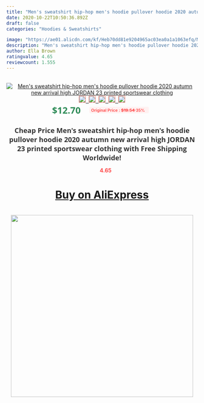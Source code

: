 ```yaml
---
title: "Men's sweatshirt hip-hop men's hoodie pullover hoodie 2020 autumn new arrival high JORDAN 23 printed sportswear clothing"
date: 2020-10-22T10:50:36.892Z
draft: false
categories: "Hoodies & Sweatshirts"

image: "https://ae01.alicdn.com/kf/Heb70dd81e9204965ac03ea0a1a1063efq/Men-s-sweatshirt-hip-hop-men-s-hoodie-pullover-hoodie-2020-autumn-new-arrival-high-JORDAN.jpg"
description: "Men's sweatshirt hip-hop men's hoodie pullover hoodie 2020 autumn new arrival high JORDAN 23 printed sportswear clothing"
author: Ella Brown
ratingvalue: 4.65
reviewcount: 1.555
---
```

<br>
<div style="text-align: center;">
<a href="https://s.click.aliexpress.com/e/_9R04Wh" target="_blank" rel="nofollow noopener noreferrer"><img alt="Men's sweatshirt hip-hop men's hoodie pullover hoodie 2020 autumn new arrival high JORDAN 23 printed sportswear clothing" class="magnifier-image" src="https://ae01.alicdn.com/kf/Heb70dd81e9204965ac03ea0a1a1063efq/Men-s-sweatshirt-hip-hop-men-s-hoodie-pullover-hoodie-2020-autumn-new-arrival-high-JORDAN.jpg_640x640.jpg">
<br>
<img style="border:1px solid salmon" src="https://ae01.alicdn.com/kf/Heb70dd81e9204965ac03ea0a1a1063efq/Men-s-sweatshirt-hip-hop-men-s-hoodie-pullover-hoodie-2020-autumn-new-arrival-high-JORDAN.jpg_120x120.jpg">&nbsp;&nbsp;<img style="border:1px solid salmon" src="https://ae01.alicdn.com/kf/Ha503db6c165640699a9348a929b94be5D/Men-s-sweatshirt-hip-hop-men-s-hoodie-pullover-hoodie-2020-autumn-new-arrival-high-JORDAN.jpg_120x120.jpg">&nbsp;&nbsp;<img style="border:1px solid salmon" src="https://ae01.alicdn.com/kf/H8671f91c5a784fb98872554ce381ea19c/Men-s-sweatshirt-hip-hop-men-s-hoodie-pullover-hoodie-2020-autumn-new-arrival-high-JORDAN.jpg_120x120.jpg">&nbsp;&nbsp;<img style="border:1px solid salmon" src="https://ae01.alicdn.com/kf/H77188d311aa34c6faf6862ad30269d9eA/Men-s-sweatshirt-hip-hop-men-s-hoodie-pullover-hoodie-2020-autumn-new-arrival-high-JORDAN.jpg_120x120.jpg">&nbsp;&nbsp;<img style="border:1px solid salmon" src="https://ae01.alicdn.com/kf/Hbb073d145da04da6a85179a1e108c45aY/Men-s-sweatshirt-hip-hop-men-s-hoodie-pullover-hoodie-2020-autumn-new-arrival-high-JORDAN.jpg_120x120.jpg"></a></div><br0>
<div style="text-align: center;"><span style="background-color: white; border: 0px; box-sizing: border-box; color: seagreen; display: inline-block; font-family: &quot;open sans&quot; , &quot;arial&quot; , &quot;helvetica&quot; , sans-serif , &quot;heiti&quot;; font-size: 24px; font-stretch: inherit; font-weight: 700; line-height: inherit; margin: 0px 10px 0px 0px; padding: 0px; vertical-align: middle;">$12.70 </span>
<span style="background: rgb(255 , 241 , 241); border-radius: 3px; border: 0px; box-sizing: border-box; color: #ff4747; display: inline-block; font-family: inherit; font-size: 12px; font-stretch: inherit; font-style: inherit; font-variant: inherit; font-weight: 600; line-height: inherit; margin: 0px; padding: 2px 5px; transform: scale(0.9); vertical-align: middle;">Original Price : <b style="text-decoration: line-through;">$19.54 </b> 35%&nbsp;&nbsp;</span></div>
<h1 style="color: #333333; display: inline-block; font-family: &quot;open sans&quot; , &quot;arial&quot; , &quot;helvetica&quot; , sans-serif , &quot;heiti&quot;; font-size: 18px; font-stretch: inherit; font-weight: 700; text-align: center;">Cheap Price Men's sweatshirt hip-hop men's hoodie pullover hoodie 2020 autumn new arrival high JORDAN 23 printed sportswear clothing with Free Shipping Worldwide!</h1>
<div style="color: #ff4747; text-align: center;">
<img src="https://4.bp.blogspot.com/-M0ZcTcb-5uY/XleCXlxnR4I/AAAAAAAAAEc/OrjgMkXV1oMQFaCRZj5HQwOCBcu3w1FegCPcBGAYYCw/s1600/star.png" style="height: 15px;">&nbsp;<b>4.65</b></div>
<div class="button_cont" align="center"><a class="buynow_a" href="https://s.click.aliexpress.com/e/_9R04Wh" target="_blank" rel="nofollow noopener noreferrer"><H1>Buy on AliExpress</H1></a></div><br>
<div class="separator" style="clear: both; text-align: center;">
<img src="https://lh3.googleusercontent.com/-pTy5HemUv9M/XlePHvY0dAI/AAAAAAAAAE4/0nX5iRUoIWY8eMW9Dpxeirr157OZliDIgCLcBGAsYHQ/s1600/badge.gif" width="480">
</div>
